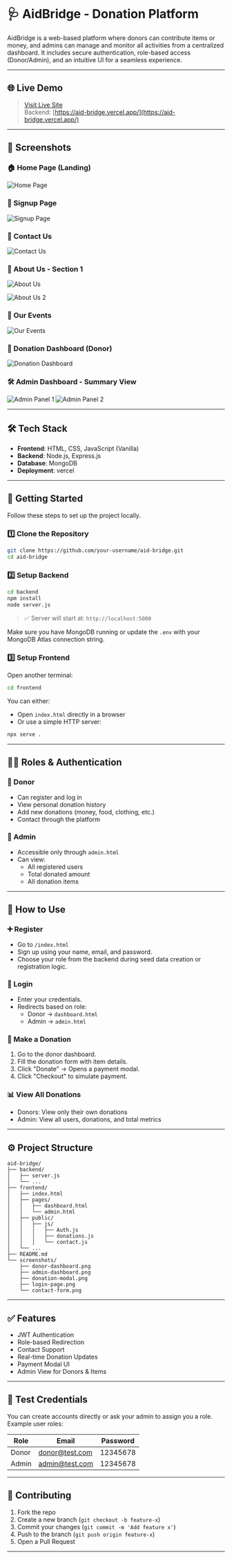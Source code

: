 # 🩺 AidBridge - Donation Platform

AidBridge is a web-based platform where donors can contribute items or money, and admins can manage and monitor all activities from a centralized dashboard. It includes secure authentication, role-based access (Donor/Admin), and an intuitive UI for a seamless experience.

---

## 🌐 Live Demo

> [Visit Live Site](https://aid-bridge.vercel.app/)  
> Backend: [https://aid-bridge.vercel.app/](https://aid-bridge.vercel.app/)

---
## 📸 Screenshots

### 🏠 Home Page (Landing)
![Home Page](screenshots/index.png)

### 🔐 Signup Page
![Signup Page](screenshots/signup.png)

### 🙋 Contact Us
![Contact Us](screenshots/ContactUs.png)

### 📃 About Us - Section 1
![About Us](screenshots/AboutUs.png)

![About Us 2](screenshots/AboutUs2.png)

### 🎉 Our Events
![Our Events](screenshots/OurEvents.png)

### 🎁 Donation Dashboard (Donor)
![Donation Dashboard](screenshots/donationPage.png)

### 🛠️ Admin Dashboard - Summary View
![Admin Panel 1](screenshots/admin1.png)
![Admin Panel 2](screenshots/admin2.png)

---

## 🛠️ Tech Stack

- **Frontend**: HTML, CSS, JavaScript (Vanilla)
- **Backend**: Node.js, Express.js
- **Database**: MongoDB
- **Deployment**: vercel

---

## 🚀 Getting Started

Follow these steps to set up the project locally.

### 1️⃣ Clone the Repository

```bash
git clone https://github.com/your-username/aid-bridge.git
cd aid-bridge
```

### 2️⃣ Setup Backend

```bash
cd backend
npm install
node server.js
```

> ✅ Server will start at: `http://localhost:5000`

Make sure you have MongoDB running or update the `.env` with your MongoDB Atlas connection string.

### 3️⃣ Setup Frontend

Open another terminal:

```bash
cd frontend
```

You can either:
- Open `index.html` directly in a browser
- Or use a simple HTTP server:

```bash
npx serve .
```

---

## 🧑‍💼 Roles & Authentication

### 🔹 Donor

- Can register and log in
- View personal donation history
- Add new donations (money, food, clothing, etc.)
- Contact through the platform

### 🔹 Admin

- Accessible only through `admin.html`
- Can view:
  - All registered users
  - Total donated amount
  - All donation items

---

## 📝 How to Use

### ➕ Register

- Go to `/index.html`
- Sign up using your name, email, and password.
- Choose your role from the backend during seed data creation or registration logic.

### 🔐 Login

- Enter your credentials.
- Redirects based on role:
  - Donor → `dashboard.html`
  - Admin → `admin.html`

### 🎁 Make a Donation

1. Go to the donor dashboard.
2. Fill the donation form with item details.
3. Click "Donate" → Opens a payment modal.
4. Click "Checkout" to simulate payment.

### 📊 View All Donations

- Donors: View only their own donations
- Admin: View all users, donations, and total metrics

---

## ⚙️ Project Structure

```
aid-bridge/
├── backend/
│   ├── server.js
│   └── ...
├── frontend/
│   ├── index.html
│   ├── pages/
│   │   ├── dashboard.html
│   │   └── admin.html
│   ├── public/
│   │   ├── js/
│   │   │   ├── Auth.js
│   │   │   ├── donations.js
│   │   │   └── contact.js
│   └── ...
├── README.md
└── screenshots/
    ├── donor-dashboard.png
    ├── admin-dashboard.png
    ├── donation-modal.png
    ├── login-page.png
    └── contact-form.png
```

---

## ✅ Features

- JWT Authentication
- Role-based Redirection
- Contact Support
- Real-time Donation Updates
- Payment Modal UI
- Admin View for Donors & Items

---

## 🧪 Test Credentials

You can create accounts directly or ask your admin to assign you a role. Example user roles:

| Role   | Email              | Password  |
|--------|--------------------|-----------|
| Donor  | donor@test.com     | 12345678  |
| Admin  | admin@test.com     | 12345678  |

---

## 🙌 Contributing

1. Fork the repo
2. Create a new branch (`git checkout -b feature-x`)
3. Commit your changes (`git commit -m 'Add feature x'`)
4. Push to the branch (`git push origin feature-x`)
5. Open a Pull Request

---
